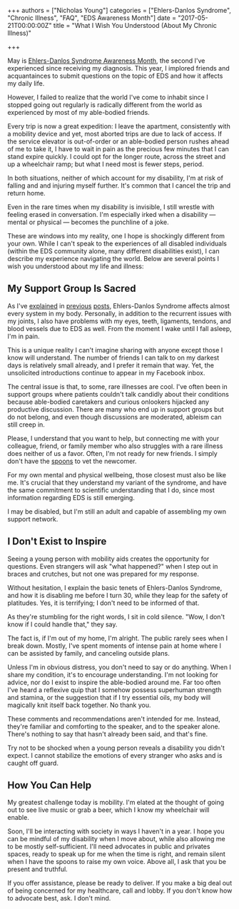 +++
authors = ["Nicholas Young"]
categories = ["Ehlers-Danlos Syndrome", "Chronic Illness", "FAQ", "EDS Awareness Month"]
date = "2017-05-21T00:00:00Z"
title = "What I Wish You Understood (About My Chronic Illness)"

+++

May is [Ehlers-Danlos Syndrome Awareness
Month](https://ehlers-danlos.com/may-ehlers-danlos-awareness-month/), the second
I've experienced since receiving my diagnosis. This year, I implored friends
and acquantainces to submit questions on the topic of EDS and how it affects my
daily life.

However, I failed to realize that the world I've come to inhabit since I stopped
going out regularly is radically different from the world as experienced by most
of my able-bodied friends.

Every trip is now a great expedition: I leave the apartment, consistently
with a mobility device and yet, most aborted trips are due to lack of access. If
the service elevator is out-of-order or an able-bodied person rushes ahead of me
to take it, I have to wait in pain as the precious few minutes that I can stand
expire quickly. I could opt for the longer route, across the street and up a
wheelchair ramp; but what I need most is fewer steps, period.

In both situations, neither of which account for my disability, I'm at risk
of falling and and injuring myself further. It's common that I cancel the trip and
return home.

Even in the rare times when my disability is invisible, I still wrestle with
feeling erased in conversation. I'm especially irked when a disability &mdash;
mental or physical &mdash; becomes the punchline of a joke.

These are windows into my reality, one I hope is shockingly different from your
own. While I can't speak to the experiences of all disabled individuals (within
the EDS community alone, many different disabilities exist), I can describe my
experience navigating the world. Below are several points I wish you understood
about my life and illness:

## My Support Group Is Sacred

As I've [explained](/becoming-disabled/) in
[previous](/life-on-the-inside-part-ii) [posts](/life-on-the-inside),
Ehlers-Danlos Syndrome affects almost every system in my body. Personally, in
addition to the recurrent issues with my joints, I also have problems with my
eyes, teeth, ligaments, tendons, and blood vessels due to EDS as well. From the
moment I wake until I fall asleep, I'm in pain.

This is a unique reality I can't
imagine sharing with anyone except those I know will understand. The number of
friends I can talk to on my darkest days is relatively small already, and I
prefer it remain that way. Yet, the unsolicited introductions continue to appear
in my Facebook inbox.

The central issue is that, to some, rare illnesses are cool. I've often been in
support groups where patients couldn't talk candidly about their conditions
because able-bodied caretakers and curious onlookers hijacked any productive
discussion. There are many who end up in support groups but do not belong, and
even though discussions are moderated, ableism can still creep in.

Please, I understand that you want to help, but connecting me with your
colleague, friend, or family member who also struggles with a rare illness does
neither of us a favor. Often, I'm not ready for new friends. I simply don't have
the [spoons](https://en.wikipedia.org/wiki/Spoon_theory) to vet the newcomer.

For my own mental and physical wellbeing, those closest must also be like me.
It's crucial that they understand my variant of the syndrome, and have the same
commitment to scientific understanding that I do, since most information regarding
EDS is still emerging.

I may be disabled, but I'm still an adult and capable of assembling my own support
network.

## I Don't Exist to Inspire

Seeing a young person with mobility aids creates the opportunity for questions.
Even strangers will ask "what happened?" when I step out in braces and
crutches, but not one was prepared for my response.

Without hesitation, I explain the basic tenets of Ehlers-Danlos Syndrome, and how
it is disabling me before I turn 30, while they leap for the safety of
platitudes. Yes, it is terrifying; I don't need to be informed of that.

As they're stumbling for the right words, I sit in cold silence. "Wow, I don't
know if I could handle that," they say.

The fact is, if I'm out of my home, I'm alright. The public rarely sees when I
break down. Mostly, I've spent moments of intense pain at home where I can be
assisted by family, and canceling outside plans.

Unless I'm in obvious distress, you don't need to say or do anything. When I
share my condition, it's to encourage understanding. I'm not looking for advice,
nor do I exist to inspire the able-bodied around me. Far too often I've heard a reflexive
quip that I somehow possess superhuman strength and stamina, or the suggestion
that if I try essential oils, my body will magically knit itself back together.
No thank you.

These comments and recommendations aren't intended for me. Instead, they're
familiar and comforting to the speaker, and to the speaker alone. There's
nothing to say that hasn't already been said, and that's fine.

Try not to be shocked when a young person reveals a disability you didn't
expect. I cannot stabilize the emotions of every stranger who asks and is caught
off guard.

## How You Can Help

My greatest challenge today is mobility. I'm elated at the thought of going
out to see live music or grab a beer, which I know my wheelchair will enable. 

Soon, I'll be interacting with society in ways I haven't in a year. I hope you
can be mindful of my disability when I move about, while also allowing me to be
mostly self-sufficient. I'll need advocates in public and privates spaces, ready
to speak up for me when the time is right, and remain silent when I have the
spoons to raise my own voice. Above all, I ask that you be present and truthful.

If you offer assistance, please be ready to deliver. If you make a big deal out of
being concerned for my healthcare, call and lobby. If you don't know how to
advocate best, ask. I don't mind.
